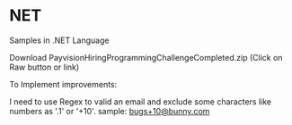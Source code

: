 # NET
Samples in .NET Language

Download PayvisionHiringProgrammingChallengeCompleted.zip (Click on Raw button or link)

To Implement improvements:

I need to use Regex to valid an email and exclude some characters like numbers as '.1' or '+10'. 
sample: bugs+10@bunny.com
